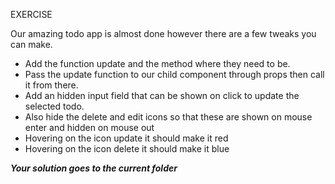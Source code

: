 EXERCISE

Our amazing todo app is almost done however there are a few tweaks you can make.


- Add the function update and the method where they need to be.
- Pass the update function to our child component through props then call it from there.
- Add an  hidden input field that can be shown on click to update the selected todo.
- Also hide the delete and edit icons  so that these are shown on mouse enter and hidden on mouse out
- Hovering on the icon update it should make it red
- Hovering on the icon delete it should make it blue

***Your solution goes to the current folder***